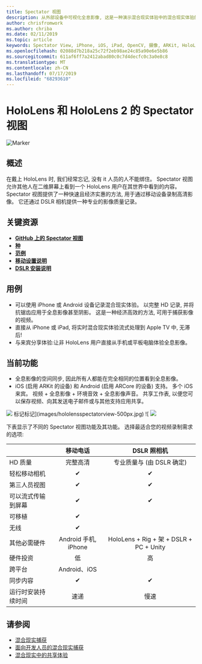 ```yaml
---
title: Spectator 视图
description: 从外部设备中可视化全息影像, 这是一种演示混合现实体验中的混合现实体验的方式。
author: chrisfromwork
ms.author: chriba
ms.date: 02/11/2019
ms.topic: article
keywords: Spectator View, iPhone, iOS, iPad, OpenCV, 摄像, ARKit, HoloLens, Mixed Reality, MixedRealityToolkit, demo, 记录
ms.openlocfilehash: 02088d7b218a25c72f2eb98ae24c85a90e6e5b86
ms.sourcegitcommit: 611af6ff7a2412abad80c0c7d4decfc0c3a0e8c8
ms.translationtype: MT
ms.contentlocale: zh-CN
ms.lasthandoff: 07/17/2019
ms.locfileid: "68293610"
---
```

# <a name="spectator-view-for-hololens-and-hololens-2"></a>HoloLens 和 HoloLens 2 的 Spectator 视图

![Marker](images/SpecViewPhoneHero.jpg)

## <a name="overview"></a>概述

在戴上 HoloLens 时, 我们经常忘记, 没有 it 人员的人不能绑住。 Spectator 视图允许其他人在二维屏幕上看到一个 HoloLens 用户在其世界中看到的内容。
Spectator 视图提供了一种快速且经济实惠的方法, 用于通过移动设备录制高清影像。 它还通过 DSLR 相机提供一种专业的影像质量记录。

## <a name="key-resources"></a>关键资源

* [**GitHub 上的 Spectator 视图**](https://github.com/microsoft/MixedReality-SpectatorView)
* [**种**](https://github.com/microsoft/MixedReality-SpectatorView/blob/master/doc/SpectatorView.Architecture.md)
* [**范例**](https://github.com/microsoft/MixedReality-SpectatorView/tree/master/samples)
* [**移动设置说明**](https://github.com/microsoft/MixedReality-SpectatorView/blob/master/doc/SpectatorView.Setup.md)
* [**DSLR 安装说明**](https://github.com/microsoft/MixedReality-SpectatorView/blob/master/doc/SpectatorView.Setup.DSLR.md)

## <a name="use-cases"></a>用例
* 可以使用 iPhone 或 Android 设备记录混合现实体验。 以完整 HD 记录, 并将抗锯齿应用于全息影像甚至阴影。 这是一种经济高效的方法, 可用于捕获影像的视频。
* 直接从 iPhone 或 iPad, 将实时混合现实体验流式处理到 Apple TV 中, 无滞后!
* 与来宾分享体验:让非 HoloLens 用户直接从手机或平板电脑体验全息影像。

## <a name="current-features"></a>当前功能

* 全息影像的空间同步, 因此所有人都能在完全相同的位置看到全息影像。
* iOS (启用 ARKit 的设备) 和 Android (启用 ARCore 的设备) 支持。
多个 iOS 来宾。
视频 + 全息影像 + 环境音效 + 全息影像声音。
共享工作表, 以便您可以保存视频、向其发送电子邮件或与其他支持应用共享。

![](images/SpecViewPhoneDemo.jpg)
标记标记](images/hololensspectatorview-500px.jpg) ![ ![](images/spectatorview-300px.png)

下表显示了不同的 Spectator 视图功能及其功能。 选择最适合您的视频录制需求的选项:

|                                      | 移动电话                  |                    DSLR 照相机              |
|--------------------------------------|:-----------------------:|:-------------------------------------------:|
| HD 质量                           |         完整高清         |        专业质量与 (由 DSLR 确定)      |
| 轻松移动相机                 |            ✔            |                      ✔                      |
| 第三人员视图                    |            ✔            |                      ✔                      |
| 可以流式传输到屏幕           |            ✔            |                      ✔                      |
| 可移植                             |            ✔            |                                             |
| 无线                             |            ✔            |                                             |
| 其他必需硬件         |     Android 手机, iPhone    | HoloLens + Rig + 架 + DSLR + PC + Unity |
| 硬件投资                  |           低            |                     高                    |
| 跨平台                       |           Android、iOS   |                                             |
| 同步内容                 |            ✔            |                      ✔                      |
| 运行时安装持续时间               |         速递          |                     慢速                    |
## <a name="see-also"></a>请参阅

* [混合现实捕获](mixed-reality-capture.md) 
* [面向开发人员的混合现实捕获](mixed-reality-capture-for-developers.md)
* [混合现实中的共享体验](shared-experiences-in-mixed-reality.md)
